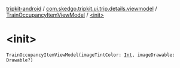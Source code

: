 [tripkit-android](../../index.md) / [com.skedgo.tripkit.ui.trip.details.viewmodel](../index.md) / [TrainOccupancyItemViewModel](index.md) / [&lt;init&gt;](./-init-.md)

# &lt;init&gt;

`TrainOccupancyItemViewModel(imageTintColor: `[`Int`](https://kotlinlang.org/api/latest/jvm/stdlib/kotlin/-int/index.html)`, imageDrawable: Drawable?)`